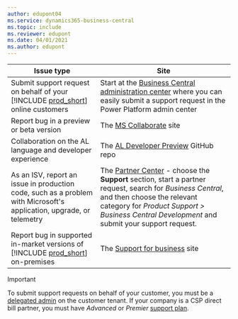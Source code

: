 ```yaml
---
author: edupont04
ms.service: dynamics365-business-central
ms.topic: include
ms.reviewer: edupont
ms.date: 04/01/2021
ms.author: edupont
---
```

|Issue type             |Site               |
|-----------------------|-------------------|
|Submit support request on behalf of your [!INCLUDE [prod_short](../developer/includes/prod_short.md)] online customers|Start at the [Business Central administration center](../administration/tenant-admin-center.md) where you can easily submit a support request in the Power Platform admin center|
|Report bug in a preview or beta version|The [MS Collaborate](/collaborate/) site|
|Collaboration on the AL language and developer experience|The [AL Developer Preview](https://github.com/microsoft/al) GitHub repo|
|As an ISV, report an issue in production code, such as a problem with Microsoft's application, upgrade, or telemetry|The [Partner Center](https://partner.microsoft.com/dashboard/home) - choose the **Support** section, start a partner request, search for *Business Central*, and then choose the relevant category for *Product Support > Business Central Development* and submit your support request.|
|Report bug in supported in-market versions of [!INCLUDE [prod_short](../developer/includes/prod_short.md)] on-premises|The [Support for business](https://support.serviceshub.microsoft.com/supportforbusiness/productselection?sapId=93d37907-ad94-d591-22e9-593cfa09dd3f) site|

> [!IMPORTANT]
> To submit support requests on behalf of your customer, you must be a [delegated admin](../administration/delegated-admin.md) on the customer tenant. If your company is a CSP direct bill partner, you must have *Advanced* or *Premier* [support plan](https://partner.microsoft.com/support/partnersupport).
